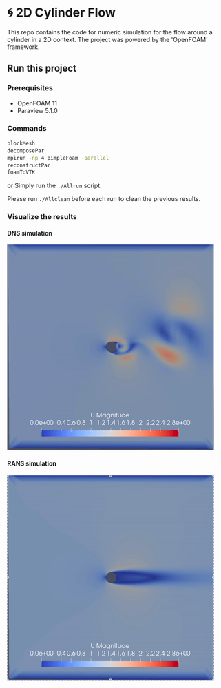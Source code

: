 # 🌀 2D Cylinder Flow

This repo contains the code for numeric simulation for the flow around a cylinder in a 2D context. The project was powered by the 'OpenFOAM' framework.

## Run this project

### Prerequisites

+ OpenFOAM 11
+ Paraview 5.1.0

### Commands

```bash
blockMesh
decomposePar
mpirun -np 4 pimpleFoam -parallel
reconstructPar
foamToVTK
```

or Simply run the `./Allrun` script.

Please run `./Allclean` before each run to clean the previous results.


### Visualize the results

#### DNS simulation
![](https://raw.githubusercontent.com/chunyang-w/cylinderFlow/main/assets/DNS.gif)


#### RANS simulation
![](https://raw.githubusercontent.com/chunyang-w/cylinderFlow/main/assets/RANS.gif)